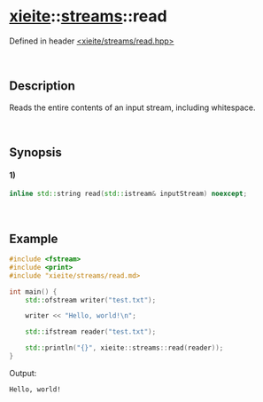 # [xieite](../../../xieite.md)\:\:[streams](../../../streams.md)\:\:read
Defined in header [<xieite/streams/read.hpp>](../../../include/xieite/streams/read.hpp)

&nbsp;

## Description
Reads the entire contents of an input stream, including whitespace.

&nbsp;

## Synopsis
#### 1)
```cpp
inline std::string read(std::istream& inputStream) noexcept;
```

&nbsp;

## Example
```cpp
#include <fstream>
#include <print>
#include "xieite/streams/read.md>

int main() {
    std::ofstream writer("test.txt");

    writer << "Hello, world!\n";

    std::ifstream reader("test.txt");

    std::println("{}", xieite::streams::read(reader));
}
```
Output:
```
Hello, world!
```
